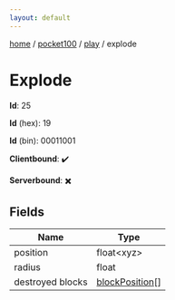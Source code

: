```yaml
---
layout: default
---
```


[home](/)  /  [pocket100](/protocol/pocket100)  /  [play](/protocol/pocket100/play)  /  explode

# Explode

**Id**: 25

**Id** (hex): 19

**Id** (bin): 00011001

**Clientbound**: ✔️

**Serverbound**: ✖️

## Fields

Name | Type
---|---
position | float&lt;xyz&gt;
radius | float
destroyed blocks | [blockPosition](/protocol/pocket100/types/block-position)[]

